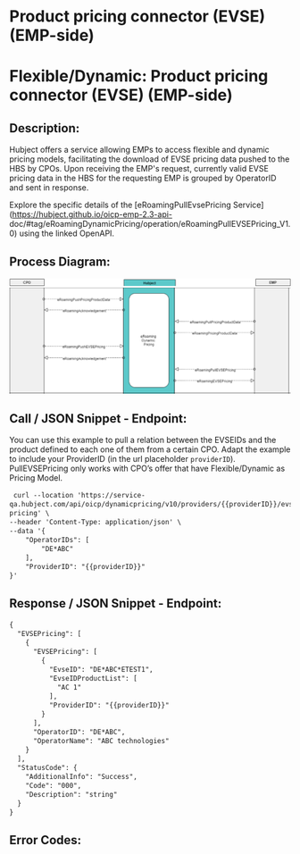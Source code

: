 # Product pricing connector (EVSE) (EMP-side)
# Flexible/Dynamic: Product pricing connector (EVSE) (EMP-side)

## Description:

Hubject offers a service allowing EMPs to access flexible and dynamic pricing
models, facilitating the download of EVSE pricing data pushed to the HBS by
CPOs. Upon receiving the EMP's request, currently valid EVSE pricing data in
the HBS for the requesting EMP is grouped by OperatorID and sent in response.

Explore the specific details of the [eRoamingPullEvsePricing
Service](https://hubject.github.io/oicp-emp-2.3-api-
doc/#tag/eRoamingDynamicPricing/operation/eRoamingPullEVSEPricing_V1.0) using
the linked OpenAPI.

## Process Diagram:

![](attachments/3626501056/3626501070.png?width=760)![](attachments/3626501056/3626501073.png?width=760)

## Call / JSON Snippet - Endpoint:

You can use this example to pull a relation between the EVSEIDs and the
product defined to each one of them from a certain CPO. Adapt the example to
include your ProviderID (in the url placeholder `providerID`). PullEVSEPricing
only works with CPO’s offer that have Flexible/Dynamic as Pricing Model.

    
    
     curl --location 'https://service-qa.hubject.com/api/oicp/dynamicpricing/v10/providers/{{providerID}}/evse-pricing' \
    --header 'Content-Type: application/json' \
    --data '{
        "OperatorIDs": [
            "DE*ABC"
        ],
        "ProviderID": "{{providerID}}"
    }'

## Response / JSON Snippet - Endpoint:

    
    
    {
      "EVSEPricing": [
        {
          "EVSEPricing": [
            {
              "EvseID": "DE*ABC*ETEST1",
              "EvseIDProductList": [
                "AC 1"
              ],
              "ProviderID": "{{providerID}}"
            }
          ],
          "OperatorID": "DE*ABC",
          "OperatorName": "ABC technologies"
        }
      ],
      "StatusCode": {
        "AdditionalInfo": "Success",
        "Code": "000",
        "Description": "string"
      }
    }

## Error Codes:

